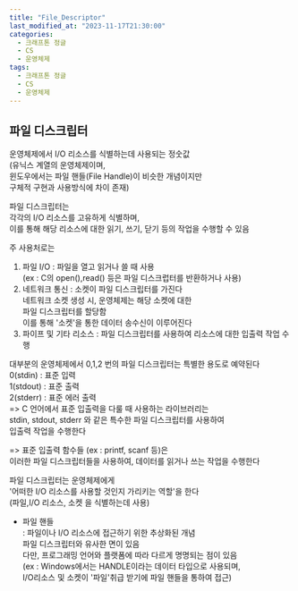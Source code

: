 ```yaml
---
title: "File_Descriptor"
last_modified_at: "2023-11-17T21:30:00"
categories:
  - 크래프톤 정글
  - CS
  - 운영체제
tags:
  - 크래프톤 정글
  - CS
  - 운영체제
---
```


## 파일 디스크립터
 운영체제에서 I/O 리소스를 식별하는데 사용되는 정숫값<br>
 (유닉스 계열의 운영체제이며,<br>
 윈도우에서는 파일 핸들(File Handle)이 비슷한 개념이지만<br>
 구체적 구현과 사용방식에 차이 존재)<br>

 파일 디스크립터는<br>
 각각의 I/O 리소스를 고유하게 식별하며,<br>
 이를 통해 해당 리소스에 대한 읽기, 쓰기, 닫기 등의 작업을 수행할 수 있음<br>

 주 사용처로는<br>
 1. 파일 I/O : 파일을 열고 읽거나 쓸 때 사용<br>
    (ex : C의 open(),read() 등은 파일 디스크럽터를 반환하거나 사용)<br>
 2. 네트워크 통신 : 소켓이 파일 디스크립터를 가진다<br>
    네트워크 소켓 생성 시, 운영체제는 해당 소켓에 대한<br>
    파일 디스크립터를 할당함<br>
    이를 통해 '소켓'을 통한 데이터 송수신이 이루어진다<br>
 3. 파이프 및 기타 리소스 : 파일 디스크립터를 사용하여 리소스에 대한 입출력 작업 수행<br>

 대부분의 운영체제에서 0,1,2 번의 파일 디스크립터는 특별한 용도로 예약된다<br>
 0(stdin) : 표준 입력<br>
 1(stdout) : 표준 출력<br>
 2(stderr) : 표준 에러 출력<br>
 => C 언어에서 표준 입출력을 다룰 때 사용하는 <stdio> 라이브러리는<br>
    stdin, stdout, stderr 와 같은 특수한 파일 디스크립터를 사용하여<br>
    입출력 작업을 수행한다<br>

 => 표준 입출력 함수들 (ex : printf, scanf 등)은<br>
    이러한 파일 디스크립터들을 사용하여, 데이터를 읽거나 쓰는 작업을 수행한다<br>
    
 파일 디스크립터는 운영체제에게<br>
 '어떠한 I/O 리소스를 사용할 것인지 가리키는 역할'을 한다<br>
 (파일,I/O 리소스, 소켓 을 식별하는데 사용)<br>

 - 파일 핸들<br>
   : 파일이나 I/O 리소스에 접근하기 위한 추상화된 개념<br>
     파일 디스크립터와 유사한 면이 있음<br>
     다만, 프로그래밍 언어와 플랫폼에 따라 다르게 명명되는 점이 있음<br>
     (ex : Windows에서는 HANDLE이라는 데이터 타입으로 사용되며,<br>
     I/O리소스 및 소켓이 '파일'취급 받기에 파일 핸들을 통하여 접근)<br>
